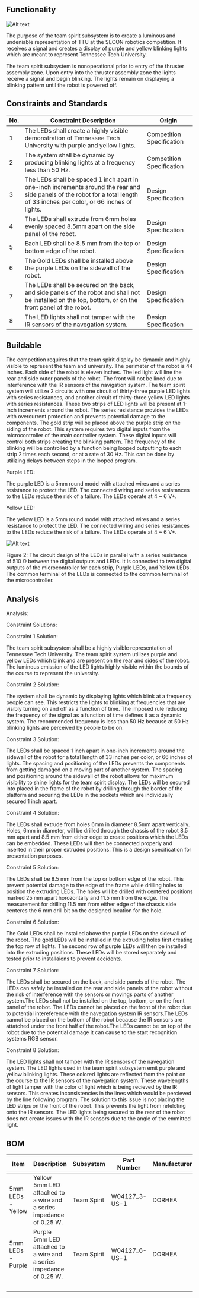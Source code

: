 ## Functionality

![Alt text](https://github.com/cebttu/CapstoneTeam1/blob/LiamCounasse-signoff-Team_Spirit/Documentation/Signoffs/Team_Spirit/spiritmech.png)

The purpose of the team spirit subsystem is to create a luminous and undeniable representation of TTU at the SECON robotics competition. It receives a signal and creates a display of purple and yellow blinking lights which are meant to represent Tennessee Tech University. 

The team spirit subsystem is nonoperational prior to entry of the thruster assembly zone. Upon entry into the thruster assembly zone the lights receive a signal and begin blinking. The lights remain on displaying a blinking pattern until the robot is powered off.

## Constraints and Standards
| No. |Constraint Description                                                                                                                                                      |Origin                   |
|-----|----------------------------------------------------------------------------------------------------------------------------------------------------------------------------|-------------------------|
|  1  |The LEDs shall create a highly visible demonstration of Tennessee Tech University with purple and yellow lights.                                                            |Competition Specification|
|  2  |The system shall be dynamic by producing blinking lights at a frequency less than 50 Hz.                                                                                    |Competition Specification|
|  3  |The LEDs shall be spaced 1 inch apart in one-inch increments around the rear and side panels of the robot for a total length of 33 inches per color, or 66 inches of lights.|Design Specification     |
|  4  |The LEDs shall extrude from 6mm holes evenly spaced 8.5mm apart on the side panel of the robot.                                                                             |Design Specification     |
|  5  |Each LED shall be 8.5 mm from the top or bottom edge of the robot.                                                                                                          |Design Specification     |
|  6  |The Gold LEDs shall be installed above the purple LEDs on the sidewall of the robot.                                                                                        |Design Specification     |
|  7  |The LEDs shall be secured on the back, and side panels of the robot and shall not be installed on the top, bottom, or on the front panel of the robot.                      |Design Specification     |
|  8  |The LED lights shall not tamper with the IR sensors of the navegation system.                                                                                               |Design Specification     |
## Buildable

The competition requires that the team spirit display be dynamic and highly visible to represent the team and university. The perimeter of the robot is 44 inches. Each side of the robot is eleven inches. The led light will line the rear and side outer panels of the robot. The front will not be lined due to interference with the IR sensors of the navigation system. The team spirit system will utilize 2 circuits with one circuit of thirty-three purple LED lights with series resistances, and another circuit of thirty-three yellow LED lights with series resistances. These two strips of LED lights will be present at 1-inch increments around the robot. The series resistance provides the LEDs with overcurrent protection and prevents potential damage to the components. The gold strip will be placed above the purple strip on the siding of the robot. This system requires two digital inputs from the microcontroller of the main controller system. These digital inputs will control both strips creating the blinking pattern. The frequency of the blinking will be controlled by a function being looped outputting to each strip 2 times each second, or at a rate of 30 Hz. This can be done by utilizing delays between steps in the looped program.

Purple LED:

The purple LED is a 5mm round model with attached wires and a series resistance to protect the LED. The connected wiring and series resistances to the LEDs reduce the risk of a failure. The LEDs operate at 4 ~ 6 V+. 

Yellow LED:

The yellow LED is a 5mm round model with attached wires and a series resistance to protect the LED. The connected wiring and series resistances to the LEDs reduce the risk of a failure. The LEDs operate at 4 ~ 6  V+. 

![Alt text](https://github.com/cebttu/CapstoneTeam1/blob/LiamCounasse-signoff-Team_Spirit/Documentation/Signoffs/Team_Spirit/team%20spirit.PNG)

Figure 2: The circuit design of the LEDs in parallel with a series resistance of 510 Ω between the digital outputs and LEDs. It is connected to two digital outputs of the microcontroller for each strip, Purple LEDs, and Yellow LEDs. The common terminal of the LEDs is connected to the common terminal of the microcontroller.

## Analysis

Analysis:

Constraint Solutions:

Constraint 1 Solution:  

The team spirit subsystem shall be a highly visible representation of Tennessee Tech University. The team spirit system utilizes purple and yellow LEDs which blink and are present on the rear and sides of the robot. The luminous emission of the LED lights highly visible within the bounds of the course to represent the university. 

Constraint 2 Solution: 

The system shall be dynamic by displaying lights which blink at a frequency people can see. This restricts the lights to blinking at frequencies that are visibly turning on and off as a function of time. The imposed rule reducing the frequency of the signal as a function of time defines it as a dynamic system. The recommended frequency is less than 50 Hz because at 50 Hz blinking lights are perceived by people to be on.

Constraint 3 Solution:

The LEDs shall be spaced 1 inch apart in one-inch increments around the sidewall of the robot for a total length of 33 inches per color, or 66 inches of lights. The spacing and positioning of the LEDs prevents the components from getting damaged on a moving part of another system. The spacing and positioning around the sidewall of the robot allows for maximum visibility to shine lights for the team spirit display. The LEDs will be secured into placed in the frame of the robot by drilling through the border of the platform and securing the LEDs in the sockets which are individually secured 1 inch apart.

Constraint 4 Solution:

The LEDs shall extrude from holes 6mm in diameter 8.5mm apart vertically. Holes, 6mm in diameter, will be drilled through the chassis of the robot 8.5 mm apart and 8.5 mm from either edge to create positions which the LEDs can be embedded. These LEDs will then be connected properly and inserted in their proper extruded positions. This is a design specification for presentation purposes.

Constraint 5 Solution:

The LEDs shall be 8.5 mm from the top or bottom edge of the robot. This prevent potential damage to the edge of the frame while drilling holes to position the extruding LEDs. The holes will be drilled with centered positions marked 25 mm apart horozontally and 11.5 mm from the edge. The measurement for drilling 11.5 mm from either edge of the chassis side centeres the 6 mm drill bit on the designed location for the hole.

Constraint 6 Solution:

The Gold LEDs shall be installed above the purple LEDs on the sidewall of the robot. The gold LEDs will be installed in the extruding holes first creating the top row of lights. The second row of purple LEDs will then be installed into the extruding positions. These LEDs will be stored separately and tested prior to installaions to prevent accidents.

Constraint 7 Solution:

The LEDs shall be secured on the back, and side panels of the robot. The LEDs can safely be installed on the rear and side panels of the robot without the risk of interference with the sensors or movings parts of another system.The LEDs shall not be installed on the top, bottom, or on the front panel of the robot. The LEDs cannot be placed on the front of the robot due to potential intereference with the navegation system IR sensors.The LEDs cannot be placed on the bottom of the robot because the IR sensors are attatched under the front half of the robot.The LEDs cannot be on top of the robot due to the potential damage it can cause to the start recognition systems RGB sensor.

Constraint 8 Solution:

The LED lights shall not tamper with the IR sensors of the navegation system. The LED lights used in the team spirit subsystem emit purple and yellow blinking lights. These colored lights are reflected from the paint on the course to the IR sensors of the navegation system. These wavelengths of light tamper with the color of light which is being recieved by the IR sensors. This creates inconsistencies in the lines which would be percieved by the line following program. The solution to this issue is not placing the LED strips on the front of the robot. This prevents the light from refelcting onto the IR sensors. The LED lights being secured to the rear of the robot does not create issues with the IR sensors due to the angle of the emmitted light.







## BOM

|Item                 |Description                                                        |Subsystem  |Part Number  |Manufacturer|Quantity|Price  |Total Price|
|---------------------|-------------------------------------------------------------------|-----------|-------------|------------|--------|-------|-----------|
|  5mm LEDs - Yellow  |Yellow 5mm LED attached to a wire and a series impedance of 0.25 W.|Team Spirit|W04127_3-US-1|DORHEA      |100     |$0.0799|$7.99      |
|  5mm LEDs - Purple  |Purple 5mm LED attached to a wire and a series impedance of 0.25 W.|Team Spirit|‎W04127_6-US-1|DORHEA      |100     |$0.0799|$7.99      |
|                     |                                                                   |           |             |            |        |       |$15.98     | 

